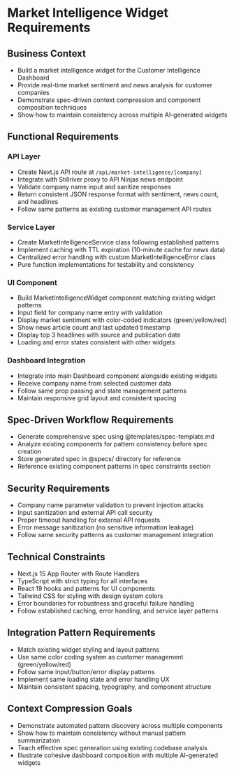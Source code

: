 # Market Intelligence Widget Requirements

## Business Context
- Build a market intelligence widget for the Customer Intelligence Dashboard
- Provide real-time market sentiment and news analysis for customer companies
- Demonstrate spec-driven context compression and component composition techniques
- Show how to maintain consistency across multiple AI-generated widgets

## Functional Requirements

### API Layer
- Create Next.js API route at `/api/market-intelligence/[company]`
- Integrate with Stillriver proxy to API Ninjas news endpoint
- Validate company name input and sanitize responses
- Return consistent JSON response format with sentiment, news count, and headlines
- Follow same patterns as existing customer management API routes

### Service Layer
- Create MarketIntelligenceService class following established patterns
- Implement caching with TTL expiration (10-minute cache for news data)
- Centralized error handling with custom MarketIntelligenceError class
- Pure function implementations for testability and consistency

### UI Component
- Build MarketIntelligenceWidget component matching existing widget patterns
- Input field for company name entry with validation
- Display market sentiment with color-coded indicators (green/yellow/red)
- Show news article count and last updated timestamp
- Display top 3 headlines with source and publication date
- Loading and error states consistent with other widgets

### Dashboard Integration
- Integrate into main Dashboard component alongside existing widgets
- Receive company name from selected customer data
- Follow same prop passing and state management patterns
- Maintain responsive grid layout and consistent spacing

## Spec-Driven Workflow Requirements
- Generate comprehensive spec using @templates/spec-template.md
- Analyze existing components for pattern consistency before spec creation
- Store generated spec in @specs/ directory for reference
- Reference existing component patterns in spec constraints section

## Security Requirements
- Company name parameter validation to prevent injection attacks
- Input sanitization and external API call security
- Proper timeout handling for external API requests
- Error message sanitization (no sensitive information leakage)
- Follow same security patterns as customer management integration

## Technical Constraints
- Next.js 15 App Router with Route Handlers
- TypeScript with strict typing for all interfaces
- React 19 hooks and patterns for UI components  
- Tailwind CSS for styling with design system colors
- Error boundaries for robustness and graceful failure handling
- Follow established caching, error handling, and service layer patterns

## Integration Pattern Requirements
- Match existing widget styling and layout patterns
- Use same color coding system as customer management (green/yellow/red)
- Follow same input/button/error display patterns
- Implement same loading state and error handling UX
- Maintain consistent spacing, typography, and component structure

## Context Compression Goals
- Demonstrate automated pattern discovery across multiple components
- Show how to maintain consistency without manual pattern summarization
- Teach effective spec generation using existing codebase analysis
- Illustrate cohesive dashboard composition with multiple AI-generated widgets